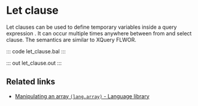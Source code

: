 # Let clause

Let clauses can be used to define temporary variables inside a query expression . It can occur multiple times anywhere between from and select clause. The semantics are similar to XQuery FLWOR.

::: code let_clause.bal :::

::: out let_clause.out :::

## Related links
- [Manipulating an array `(lang.array)` - Language library](https://lib.ballerina.io/ballerina/lang.array)
